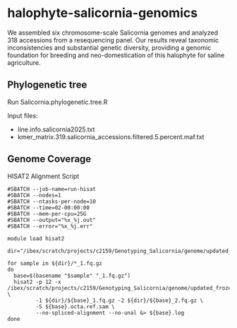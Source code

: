 # halophyte-salicornia-genomics
We assembled six chromosome-scale Salicornia genomes and analyzed 318 accessions from a resequencing panel. Our results reveal taxonomic inconsistencies and substantial genetic diversity, providing a genomic foundation for breeding and neo-domestication of this halophyte for saline agriculture.

## Phylogenetic tree
Run Salicornia.phylogenetic.tree.R 

Input files: 
- line.info.salicornia2025.txt
- kmer_matrix.319.salicornia_accessions.filtered.5.percent.maf.txt

## Genome Coverage
HISAT2 Alignment Script 

```#!/bin/bash -l
#SBATCH --job-name=run-hisat
#SBATCH --nodes=1
#SBATCH --ntasks-per-node=10
#SBATCH --time=02-00:00:00
#SBATCH --mem-per-cpu=25G
#SBATCH --output="%x_%j.out"
#SBATCH --error="%x_%j.err"

module load hisat2

dir="/ibex/scratch/projects/c2159/Genotyping_Salicornia/genome/updated_frozen.genome/all_trimmmed_files"

for sample in ${dir}/*_1.fq.gz
do
  base=$(basename "$sample" "_1.fq.gz")
  hisat2 -p 12 -x /ibex/scratch/projects/c2159/Genotyping_Salicornia/genome/updated_frozen.genome/new/combined_europaea.fr.S.bigelovii.ref \
         -1 ${dir}/${base}_1.fq.gz -2 ${dir}/${base}_2.fq.gz \
         -S ${base}.octa.ref.sam \
         --no-spliced-alignment --no-unal &> ${base}.log
done
```



